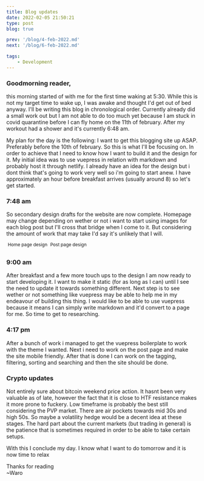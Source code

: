 ```yaml
---
title: Blog updates
date: 2022-02-05 21:50:21
type: post
blog: true

prev: '/blog/4-feb-2022.md'
next: '/blog/6-feb-2022.md'

tags:
    - Development
---
```


### Goodmorning reader,
this morning started of with me for the first time waking at 5:30. While this is not my 
target time to wake up, I was awake and thought I'd get out of bed anyway. I'll be
writing this blog in chronological order. Currently already did a small work out but
I am not able to do too much yet because I am stuck in covid quarantine before I can
fly home on the 11th of february. After my workout had a shower and it's currently 6:48 am.

My plan for the day is the following: I want to get this blogging site up ASAP. Preferably
before the 10th of february. So this is what I'll be focusing on. In order to achieve that
I need to know how I want to build it and the design for it. My initial idea was to use
vuepress in relation with markdown and probably host it through netlify. I already have an idea for
the design but i dont think that's going to work very well so i'm going to start anew. I have 
approximately an hour before breakfast arrives (usually around 8) so let's get started.

### 7:48 am
So secondary design drafts for the website are now complete. Homepage may change depending on
wether or not i want to start using images for each blog post but I'll cross that bridge when
I come to it. But considering the amount of work that may take I'd say it's unlikely that I will.
<!-- <insert imac_2 and imac_3> -->
<!-- ![Image from alias](~@alias/image.png) -->
<img :src="$withBase('/assets/feb5th/home.png')">
<sup>Home page design</sup>
<img :src="$withBase('/assets/feb5th/post.png')">
<sup>Post page design</sup>

### 9:00 am 
After breakfast and a few more touch ups to the design I am now ready to start developing it.
I want to make it static (for as long as I can) until I see the need to update it towards
something different. Next step is to see wether or not something like vuepress may be able to
help me in my endeavour of building this thing. I would like to be able to use vuepress because
it means I can simply write markdown and it'd convert to a page for me. So time to get to researching.

### 4:17 pm
After a bunch of work i managed to get the vuepress boilerplate to work with the theme I wanted.
Next i need to work on the post page and make the site mobile friendly. After that is done I can
work on the tagging, filtering, sorting and searching and then the site should be done.

### Crypto updates
Not entirely sure about bitcoin weekend price action. It hasnt been very valuable as of late, 
however the fact that it is close to HTF resistance makes it more prone to fuckery. Low timeframe 
is probably the best still considering the PVP market. There are air pockets towards mid 30s and high
50s. So maybe a volatility hedge would be a decent idea at these stages. The hard part about the current 
markets (but trading in general) is the patience that is sometimes required in order to be able to take 
certain setups.

With this I conclude my day. I know what I want to do tomorrow and it is now time to relax

Thanks for reading  
~Waro